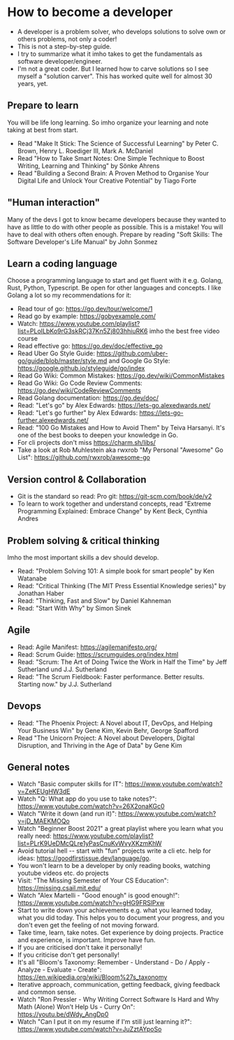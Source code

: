 # How to become a developer

- A developer is a problem solver, who develops solutions to solve own or others problems, not only a coder!
- This is not a step-by-step guide.
- I try to summarize what it imho takes to get the fundamentals as software developer/engineer.
- I'm not a great coder. But I learned how to carve solutions so I see myself a "solution carver". This has worked quite well for almost 30 years, yet.

## Prepare to learn
You will be life long learning. So imho organize your learning and note taking at best from start.
- Read "Make It Stick: The Science of Successful Learning" by Peter C. Brown, Henry L. Roediger III, Mark A. McDaniel
- Read "How to Take Smart Notes: One Simple Technique to Boost Writing, Learning and Thinking" by Sönke Ahrens
- Read "Building a Second Brain: A Proven Method to Organise Your Digital Life and Unlock Your Creative Potential" by Tiago Forte

## "Human interaction"
Many of the devs I got to know became developers because they wanted to have as little to do with other people as possible. This is a mistake! You will have to deal with others often enough. Prepare by reading "Soft Skills: The Software Developer's Life Manual" by John Sonmez

## Learn a coding language
Choose a programming language to start and get fluent with it e.g. Golang, Rust, Python, Typescript. Be open for other languages and concepts.
I like Golang a lot so my recommendations for it:
- Read tour of go: https://go.dev/tour/welcome/1
- Read go by example: https://gobyexample.com/
- Watch: https://www.youtube.com/playlist?list=PLoILbKo9rG3skRCj37Kn5Zj803hhiuRK6 imho the best free video course
- Read effective go: https://go.dev/doc/effective_go
- Read Uber Go Style Guide: https://github.com/uber-go/guide/blob/master/style.md and Google Go Style: https://google.github.io/styleguide/go/index
- Read Go Wiki: Common Mistakes: https://go.dev/wiki/CommonMistakes
- Read Go Wiki: Go Code Review Comments: https://go.dev/wiki/CodeReviewComments
- Read Golang documentation: https://go.dev/doc/
- Read: "Let's go" by Alex Edwards: https://lets-go.alexedwards.net/
- Read: "Let's go further" by Alex Edwards: https://lets-go-further.alexedwards.net/
- Read: "100 Go Mistakes and How to Avoid Them" by Teiva Harsanyi. It's one of the best books to deepen your knowledge in Go.
- For cli projects don't miss https://charm.sh/libs/
- Take a look at Rob Muhlestein aka rwxrob "My Personal "Awesome" Go List": https://github.com/rwxrob/awesome-go

## Version control & Collaboration

- Git is the standard so read: Pro git: https://git-scm.com/book/de/v2
- To learn to work together and understand concepts, read "Extreme Programming Explained: Embrace Change" by Kent Beck, Cynthia Andres

## Problem solving & critical thinking
Imho the most important skills a dev should develop.

- Read: "Problem Solving 101: A simple book for smart people" by Ken Watanabe
- Read: "Critical Thinking (The MIT Press Essential Knowledge series)" by Jonathan Haber
- Read: "Thinking, Fast and Slow" by Daniel Kahneman
- Read: "Start With Why" by Simon Sinek

## Agile
- Read: Agile Manifest: https://agilemanifesto.org/
- Read: Scrum Guide: https://scrumguides.org/index.html
- Read: "Scrum: The Art of Doing Twice the Work in Half the Time" by Jeff Sutherland und J.J. Sutherland
- Read: "The Scrum Fieldbook: Faster performance. Better results. Starting now." by J.J. Sutherland 

## Devops

- Read: "The Phoenix Project: A Novel about IT, DevOps, and Helping Your Business Win" by Gene Kim, Kevin Behr, George Spafford
- Read "The Unicorn Project: A Novel about Developers, Digital Disruption, and Thriving in the Age of Data" by Gene Kim


## General notes

- Watch "Basic computer skills for IT": https://www.youtube.com/watch?v=ZeKEUgHW3dE
- Watch "Q: What app do you use to take notes?": https://www.youtube.com/watch?v=26X2onaKGc0
- Watch "Write it down (and run it)": https://www.youtube.com/watch?v=jD_MAEKMOQo
- Watch "Beginner Boost 2021" a great playlist where you learn what you really need: https://www.youtube.com/playlist?list=PLrK9UeDMcQLre1yPasCnuKvWvyXKzmKhW
- Avoid tutorial hell -- start with "fun" projects write a cli etc. help for ideas: https://goodfirstissue.dev/language/go.
- You won't learn to be a developer by only reading books, watching youtube videos etc. do projects
- Visit: "The Missing Semester of Your CS Education": https://missing.csail.mit.edu/
- Watch "Alex Martelli - "Good enough" is good enough!": https://www.youtube.com/watch?v=gHG9FRSlPxw
- Start to write down your achievements e.g. what you learned today, what you did today. This helps you to document your progress, and you don't even get the feeling of not moving forward.
- Take time, learn, take notes. Get experience by doing projects. Practice and experience, is important. Improve have fun.
- If you are criticised don't take it personally!
- If you criticise don't get personally!
- It's all "Bloom's Taxonomy: Remember - Understand - Do / Apply - Analyze - Evaluate - Create": https://en.wikipedia.org/wiki/Bloom%27s_taxonomy
- Iterative approach, communication, getting feedback, giving feedback and common sense.
- Watch "Ron Pressler - Why Writing Correct Software Is Hard and Why Math (Alone) Won’t Help Us - Curry On": https://youtu.be/dWdy_AngDp0
- Watch "Can I put it on my resume if I'm still just learning it?": https://www.youtube.com/watch?v=JuZztAYpoSo



 

